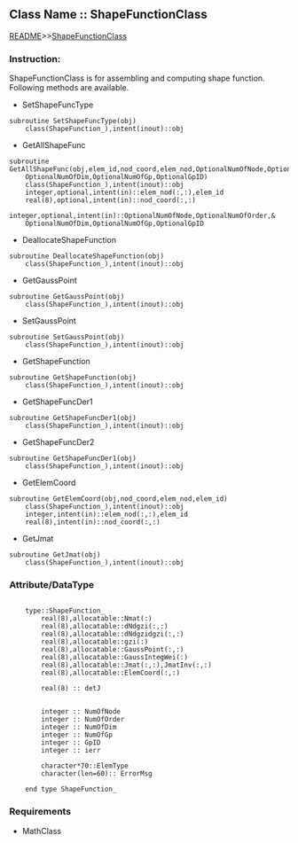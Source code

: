 ## Class Name :: ShapeFunctionClass

[README](README.md)>>[ShapeFunctionClass](Document/ShapeFunctionClass.md)

### Instruction:
ShapeFunctionClass is for assembling and computing shape function. Following methods are available.



* SetShapeFuncType
```
subroutine SetShapeFuncType(obj)
    class(ShapeFunction_),intent(inout)::obj

```




* GetAllShapeFunc
```
subroutine GetAllShapeFunc(obj,elem_id,nod_coord,elem_nod,OptionalNumOfNode,OptionalNumOfOrder,&
    OptionalNumOfDim,OptionalNumOfGp,OptionalGpID)
    class(ShapeFunction_),intent(inout)::obj
    integer,optional,intent(in)::elem_nod(:,:),elem_id
    real(8),optional,intent(in)::nod_coord(:,:)
    integer,optional,intent(in)::OptionalNumOfNode,OptionalNumOfOrder,&
    OptionalNumOfDim,OptionalNumOfGp,OptionalGpID

```




* DeallocateShapeFunction
```
subroutine DeallocateShapeFunction(obj)
    class(ShapeFunction_),intent(inout)::obj

```




* GetGaussPoint
```
subroutine GetGaussPoint(obj)
    class(ShapeFunction_),intent(inout)::obj

```




* SetGaussPoint
```
subroutine SetGaussPoint(obj)
    class(ShapeFunction_),intent(inout)::obj
```



* GetShapeFunction
```
subroutine GetShapeFunction(obj)
    class(ShapeFunction_),intent(inout)::obj

```



* GetShapeFuncDer1
```
subroutine GetShapeFuncDer1(obj)
    class(ShapeFunction_),intent(inout)::obj

```



* GetShapeFuncDer2
```
subroutine GetShapeFuncDer1(obj)
    class(ShapeFunction_),intent(inout)::obj

```



* GetElemCoord
```
subroutine GetElemCoord(obj,nod_coord,elem_nod,elem_id)
    class(ShapeFunction_),intent(inout)::obj
    integer,intent(in)::elem_nod(:,:),elem_id
    real(8),intent(in)::nod_coord(:,:)

```



* GetJmat
```
subroutine GetJmat(obj)
    class(ShapeFunction_),intent(inout)::obj

```


### Attribute/DataType
```

    type::ShapeFunction_
        real(8),allocatable::Nmat(:)
        real(8),allocatable::dNdgzi(:,:)
        real(8),allocatable::dNdgzidgzi(:,:)
        real(8),allocatable::gzi(:)
        real(8),allocatable::GaussPoint(:,:)
        real(8),allocatable::GaussIntegWei(:)
        real(8),allocatable::Jmat(:,:),JmatInv(:,:)
        real(8),allocatable::ElemCoord(:,:)

        real(8) :: detJ

        
        integer :: NumOfNode
        integer :: NumOfOrder
        integer :: NumOfDim
        integer :: NumOfGp
        integer :: GpID
        integer :: ierr
        
        character*70::ElemType
        character(len=60):: ErrorMsg

    end type ShapeFunction_
```

### Requirements
- MathClass